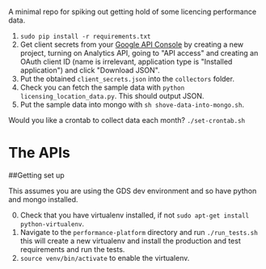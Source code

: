 A minimal repo for spiking out getting hold of some licencing performance data.

1. `sudo pip install -r requirements.txt`
1. Get client secrets from your [Google API Console](https://code.google.com/apis/console/) by creating a new project, turning on Analytics API, going to "API access" and creating an OAuth client ID (name is irrelevant, application type is "Installed application") and click "Download JSON".
1. Put the obtained `client_secrets.json` into the `collectors` folder.
1. Check you can fetch the sample data with `python licensing_location_data.py`. This should output JSON.
1. Put the sample data into mongo with `sh shove-data-into-mongo.sh`.

Would you like a crontab to collect data each month?
`./set-crontab.sh`

# The APIs

##Getting set up

This assumes you are using the GDS dev environment and so have python and mongo installed.

0. Check that you have virtualenv installed, if not ```sudo apt-get install python-virtualenv```.
1. Navigate to the ```performance-platform``` directory and run ```./run_tests.sh``` this will
create a new virtualenv and install the production and test requirements and run the tests.
2. ```source venv/bin/activate``` to enable the virtualenv.

